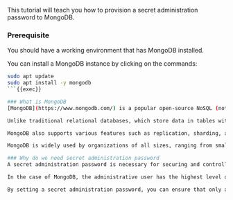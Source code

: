 This tutorial will teach you how to provision a secret administration password to MongoDB.

### Prerequisite
You should have a working environment that has MongoDB installed.

You can install a MongoDB instance by clicking on the commands:
```bash
sudo apt update
sudo apt install -y mongodb
```{{exec}}

### What is MongoDB
[MongoDB](https://www.mongodb.com/) is a popular open-source NoSQL (not only SQL) document-oriented database that provides high performance, scalability, and flexibility. It was developed by MongoDB Inc. and first released in 2009.

Unlike traditional relational databases, which store data in tables with predefined schemas, MongoDB stores data in flexible JSON-like documents with dynamic schemas. This allows for greater flexibility in data modeling and makes it easier to handle unstructured data.

MongoDB also supports various features such as replication, sharding, and indexing for achieving high availability, horizontal scaling, and fast querying. It provides a rich query language with support for various query types, including ad-hoc queries, aggregation, and geospatial queries.

MongoDB is widely used by organizations of all sizes, ranging from small startups to large enterprises, in a variety of industries such as finance, healthcare, and e-commerce. It is available as both a free, open-source community edition and a paid enterprise edition with additional features and support.

### Why do we need secret administration password
A secret administration password is necessary for securing and controlling access to the administrative functions of a database, such as MongoDB. Without a strong and secure administrative password, anyone with access to the database could potentially make unauthorized changes, delete data, or perform other actions that could compromise the security and integrity of the database.

In the case of MongoDB, the administrative user has the highest level of privilege and can perform actions that regular users cannot. This includes creating and deleting databases and collections, managing users and their permissions, configuring security settings, and performing other administrative tasks.

By setting a secret administration password, you can ensure that only authorized personnel with the correct credentials can access and perform administrative functions on the database. This helps to prevent unauthorized access, data breaches, and other security incidents that could have serious consequences for the organization.
